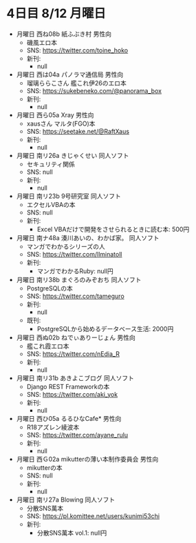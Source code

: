 # 4日目 8/12 月曜日

- 月曜日 西ね08b 紙ふぶき村 男性向
  - 磯風エロ本
  - SNS: https://twitter.com/toine_hoko
  - 新刊:
    - null
- 月曜日 西は04a パノラマ通信局 男性向
  - 瑠璃ららこさん 艦これ伊26のエロ本
  - SNS: https://sukebeneko.com/@panorama_box
  - 新刊:
    - null
- 月曜日 西ら05a Xray 男性向
  - xausさん マルタ(FGO)本
  - SNS: https://seetake.net/@RaftXaus
  - 新刊:
    - null
- 月曜日 南リ26a きじゃくせい 同人ソフト
  - セキュリティ関係
  - SNS: null
  - 新刊:
    - null
- 月曜日 南リ23b 9号研究室 同人ソフト
  - エクセルVBAの本
  - SNS: null
  - 新刊:
    - Excel VBAだけで開発をさせられるときに読む本: 500円
- 月曜日 南ナ48a 湊川あいの、わかば家。 同人ソフト
  - マンガでわかるシリーズの人
  - SNS: https://twitter.com/llminatoll
  - 新刊:
    - マンガでわかるRuby: null円
- 月曜日 南リ38b まぐろのみぞおち 同人ソフト
  - PostgreSQLの本
  - SNS: https://twitter.com/tameguro
  - 新刊:
    - null
  - 既刊:
    - PostgreSQLから始めるデータベース生活: 2000円
- 月曜日 西ぬ02b ねでぃありーじょん 男性向
  - 艦これ霞エロ本
  - SNS: https://twitter.com/nEdia_R
  - 新刊:
    - null
- 月曜日 南リ31b あきよこブログ 同人ソフト
  - Django REST Frameworkの本
  - SNS: https://twitter.com/aki_yok
  - 新刊:
    - null
- 月曜日 西ひ05a るるひなCafe* 男性向
  - R18アズレン綾波本
  - SNS: https://twitter.com/ayane_rulu
  - 新刊:
    - null
- 月曜日 西Ｇ02a mikutterの薄い本制作委員会 男性向
  - mikutterの本
  - SNS: null
  - 新刊:
    - null
- 月曜日 南リ27a Blowing 同人ソフト
  - 分散SNS萬本
  - SNS: https://pl.komittee.net/users/kunimi53chi
  - 新刊:
    - 分散SNS萬本 vol.1: null円
